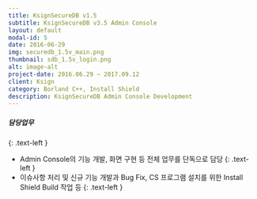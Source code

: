 ```yaml
---
title: KsignSecureDB v1.5
subtitle: KsignSecureDB v3.5 Admin Console
layout: default
modal-id: 5
date: 2016-06-29
img: securedb_1.5v_main.png
thumbnail: sdb_1.5v_login.png
alt: image-alt
project-date: 2016.06.29 ~ 2017.09.12
client: Ksign
category: Borland C++, Install Shield
description: KsignSecureDB Admin Console Development
---
```

##### 담당업무
{: .text-left }
* Admin Console의 기능 개발, 화면 구현 등 전체 업무를 단독으로 담당
{: .text-left }
* 이슈사항 처리 및 신규 기능 개발과 Bug Fix, CS 프로그램 설치를 위한 Install Shield Build 작업 등
{: .text-left }